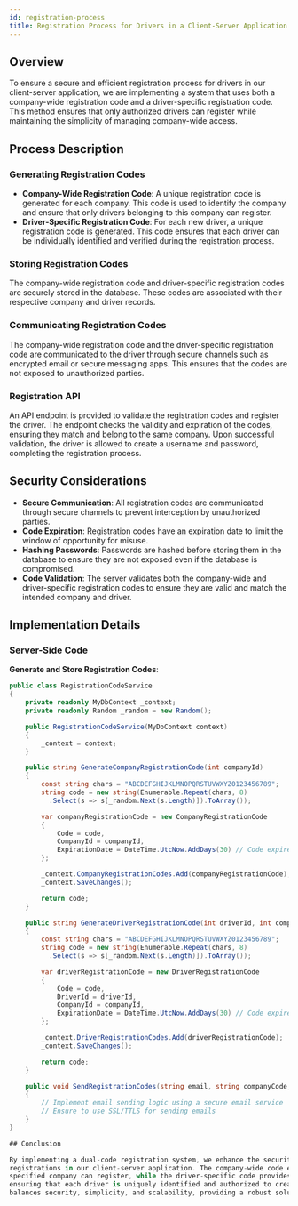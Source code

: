 ```yaml
---
id: registration-process
title: Registration Process for Drivers in a Client-Server Application
---
```


## Overview

To ensure a secure and efficient registration process for drivers in our client-server application, we are implementing a system that uses both a company-wide registration code and a driver-specific registration code. This method ensures that only authorized drivers can register while maintaining the simplicity of managing company-wide access.

## Process Description

### Generating Registration Codes

- **Company-Wide Registration Code**: A unique registration code is generated for each company. This code is used to identify the company and ensure that only drivers belonging to this company can register.
- **Driver-Specific Registration Code**: For each new driver, a unique registration code is generated. This code ensures that each driver can be individually identified and verified during the registration process.

### Storing Registration Codes

The company-wide registration code and driver-specific registration codes are securely stored in the database. These codes are associated with their respective company and driver records.

### Communicating Registration Codes

The company-wide registration code and the driver-specific registration code are communicated to the driver through secure channels such as encrypted email or secure messaging apps. This ensures that the codes are not exposed to unauthorized parties.

### Registration API

An API endpoint is provided to validate the registration codes and register the driver. The endpoint checks the validity and expiration of the codes, ensuring they match and belong to the same company. Upon successful validation, the driver is allowed to create a username and password, completing the registration process.

## Security Considerations

- **Secure Communication**: All registration codes are communicated through secure channels to prevent interception by unauthorized parties.
- **Code Expiration**: Registration codes have an expiration date to limit the window of opportunity for misuse.
- **Hashing Passwords**: Passwords are hashed before storing them in the database to ensure they are not exposed even if the database is compromised.
- **Code Validation**: The server validates both the company-wide and driver-specific registration codes to ensure they are valid and match the intended company and driver.

## Implementation Details

### Server-Side Code

**Generate and Store Registration Codes**:
```csharp
public class RegistrationCodeService
{
    private readonly MyDbContext _context;
    private readonly Random _random = new Random();

    public RegistrationCodeService(MyDbContext context)
    {
        _context = context;
    }

    public string GenerateCompanyRegistrationCode(int companyId)
    {
        const string chars = "ABCDEFGHIJKLMNOPQRSTUVWXYZ0123456789";
        string code = new string(Enumerable.Repeat(chars, 8)
          .Select(s => s[_random.Next(s.Length)]).ToArray());

        var companyRegistrationCode = new CompanyRegistrationCode
        {
            Code = code,
            CompanyId = companyId,
            ExpirationDate = DateTime.UtcNow.AddDays(30) // Code expires in 30 days
        };

        _context.CompanyRegistrationCodes.Add(companyRegistrationCode);
        _context.SaveChanges();

        return code;
    }

    public string GenerateDriverRegistrationCode(int driverId, int companyId)
    {
        const string chars = "ABCDEFGHIJKLMNOPQRSTUVWXYZ0123456789";
        string code = new string(Enumerable.Repeat(chars, 8)
          .Select(s => s[_random.Next(s.Length)]).ToArray());

        var driverRegistrationCode = new DriverRegistrationCode
        {
            Code = code,
            DriverId = driverId,
            CompanyId = companyId,
            ExpirationDate = DateTime.UtcNow.AddDays(30) // Code expires in 30 days
        };

        _context.DriverRegistrationCodes.Add(driverRegistrationCode);
        _context.SaveChanges();

        return code;
    }

    public void SendRegistrationCodes(string email, string companyCode, string driverCode)
    {
        // Implement email sending logic using a secure email service
        // Ensure to use SSL/TTLS for sending emails
    }
}

## Conclusion

By implementing a dual-code registration system, we enhance the security and manageability of driver 
registrations in our client-server application. The company-wide code ensures that only drivers from the 
specified company can register, while the driver-specific code provides an additional layer of verification, 
ensuring that each driver is uniquely identified and authorized to create an account. This approach 
balances security, simplicity, and scalability, providing a robust solution for managing driver registrations.
